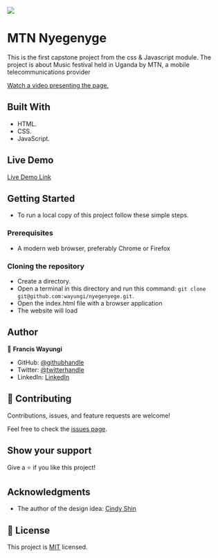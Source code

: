 ![](https://img.shields.io/badge/Microverse-blueviolet)

# MTN Nyegenyge

This is the first capstone project from the css & Javascript module.
The project is about Music festival held in Uganda by MTN, a mobile telecommunications provider


[Watch a video presenting the page.](https://www.loom.com/share/52f973494dc94a3b963a58420cd75f1c)


## Built With

- HTML.
- CSS.
- JavaScript.

## Live Demo

[Live Demo Link](https://wayungi.github.io/nyegenyege/)

## Getting Started

- To run a local copy of this project follow these simple steps.

### Prerequisites

- A modern web browser, preferably Chrome or Firefox

### Cloning the repository

- Create a directory.
- Open a terminal in this directory and run this command: `git clone git@github.com:wayungi/nyegenyege.git`.
- Open the index.html file with a browser application
- The website will load



## Author

👤 **Francis Wayungi**

- GitHub: [@githubhandle](https://github.com/wayungi)
- Twitter: [@twitterhandle](https://twitter.com/FrancisWayungi)
- LinkedIn: [LinkedIn](https://linkedin.com/in/francis-wayungi-3aa626231)

## 🤝 Contributing

Contributions, issues, and feature requests are welcome!

Feel free to check the [issues page](../../issues/).

## Show your support

Give a ⭐️ if you like this project!

## Acknowledgments

- The author of the  design idea: [Cindy Shin](https://www.behance.net/adagio07)

## 📝 License

This project is [MIT](./MIT.md) licensed.

